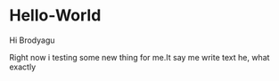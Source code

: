# Hello-World
Hi Brodyagu

Right now i testing some new thing for me.It say me write text he, what exactly
